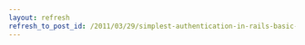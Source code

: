 ```yaml
---
layout: refresh
refresh_to_post_id: /2011/03/29/simplest-authentication-in-rails-basic-authentication-with-a-logged_in-helper
---
```

